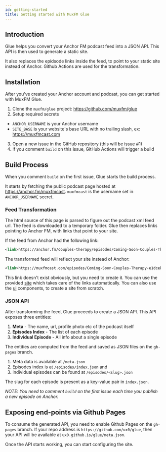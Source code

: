 ```yaml
---
id: getting-started
title: Getting started with MuxFM Glue
---
```


## Introduction

Glue helps you convert your Anchor FM podcast feed into a JSON API. This API is then used to generate a static site.

It also replaces the epidsode links inside the feed, to point to your static site instead of Anchor. Github Actions are used for the transformation.

## Installation
After you've created your Anchor account and podcast, you can get started with MuxFM Glue.

1. Clone the `muxfm/glue` project: https://github.com/muxfm/glue
2. Setup required secrets
  - `ANCHOR_USERNAME` is your Anchor username
  - `SITE_BASE` is your website's base URL with no trailing slash, ex: https://muxfmcast.com
3. Open a new issue in the GitHub repository (this will be issue #1)
4. If you comment `build` on this issue, GitHub Actions will trigger a build

## Build Process
When you comment `build` on the first issue, Glue starts the build process. 

It starts by fetching the public podcast page hosted at https://anchor.fm/muxfmcast. `muxfmcast` is the username set in `ANCHOR_USERNAME` secret.
 
### Feed Transformation
The html source of this page is parsed to figure out the podcast xml feed url. The feed is downloaded to a temporary folder. Glue then replaces links pointing to Anchor FM, with links that point to your site. 

If the feed from Anchor had the following link:
```xml
<link>https://anchor.fm/couples-therapy/episodes/Coming-Soon-Couples-Therapy-e1dcek</link>
```

The transformed feed will reflect your site instead of Anchor:
```xml
<link>https://muxfmcast.com/episodes/Coming-Soon-Couples-Therapy-e1dcek</link>
```

This link doesn't exist obviously, but you need to create it. You can use the provided [site](https://github.com/muxfm/site) which takes care of the links automatically. You can also use the [ui](https://github.com/muxfm/ui) components, to create a site from scratch.

### JSON API
After transforming the feed, Glue proceeds to create a JSON API. This API exposes three entities:
1. **Meta** - The name, url, profile photo etc of the podcast itself
2. **Episodes Index** - The list of each episode
3. **Individual Episode** - All info about a single episode

The entities are computed from the feed and saved as JSON files on the `gh-pages` branch. 
1. Meta data is available at `/meta.json`
2. Episodes index is at `/episodes/index.json` and 
3. Individual episodes can be found at `/episodes/<slug>.json`

The slug for each episode is present as a key-value pair in `index.json`.

*NOTE: You need to comment `build` on the first issue each time you publish a new episode on Anchor.*

## Exposing end-points via Github Pages
To consume the generated API, you need to enable Github Pages on the `gh-pages` branch. If your repo address is `https://github.com/ux0/glue`, then your API will be available at `ux0.github.io/glue/meta.json`.

Once the API starts working, you can start configuring the site.
